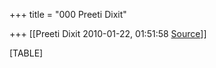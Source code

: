 +++
title = "000 Preeti Dixit"

+++
[[Preeti Dixit	2010-01-22, 01:51:58 [Source](https://groups.google.com/g/bvparishat/c/QCL2HdY4DHc)]]



[TABLE]

